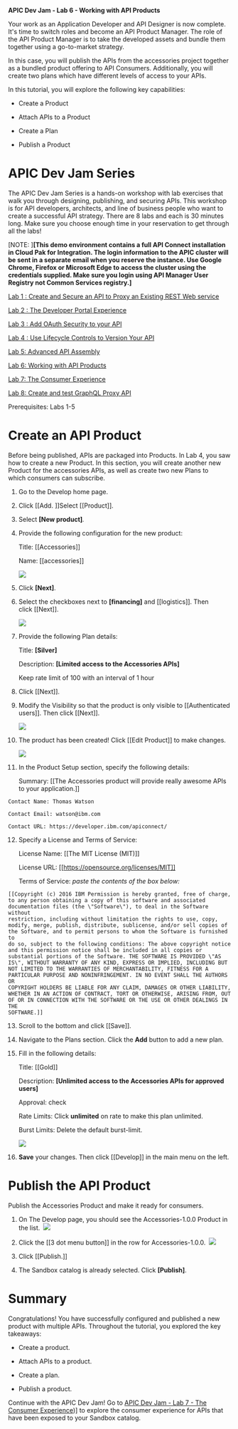 **APIC Dev Jam - Lab 6 - Working with API Products**

Your work as an Application Developer and API Designer is now complete.
It's time to switch roles and become an API Product Manager. The role
of the API Product Manager is to take the developed assets and bundle
them together using a go-to-market strategy.

In this case, you will publish the APIs from the accessories project
together as a bundled product offering to API Consumers. Additionally,
you will create two plans which have different levels of access to your
APIs.

In this tutorial, you will explore the following key capabilities:

-   Create a Product

-   Attach APIs to a Product

-   Create a Plan

-   Publish a Product

 APIC Dev Jam Series
====================================================================================================================================================================================================================================================

The APIC Dev Jam Series is a hands-on workshop with lab exercises that
walk you through designing, publishing, and securing APIs. This workshop
is for API developers, architects, and line of business people who want
to create a successful API strategy. There are 8 labs and each is 30
minutes long. Make sure you choose enough time in your reservation to
get through all the labs! 

[NOTE: ]**[This demo environment contains a
full API Connect installation in Cloud Pak for Integration. The login
information to the APIC cluster will be sent in a separate email when
you reserve the instance. Use Google Chrome, Firefox or Microsoft Edge
to access the cluster using the credentials supplied. Make sure you
login using API Manager User Registry not Common Services
registry.]**

[Lab 1 : Create and Secure an API to Proxy an Existing REST Web
service](https://github.com/ibm-cloudintegration/dte-labs/blob/master/APICv10/instructions/Lab1)

[Lab 2 : The Developer Portal
Experience](https://github.com/ibm-cloudintegration/dte-labs/blob/master/APICv10/instructions/Lab2)

[Lab 3 : Add OAuth Security to your
API](https://github.com/ibm-cloudintegration/dte-labs/blob/master/APICv10/instructions/Lab3)

[Lab 4 : Use Lifecycle Controls to Version Your
API](https://github.com/ibm-cloudintegration/dte-labs/blob/master/APICv10/instructions/Lab4)

[Lab 5: Advanced API
Assembly](https://github.com/ibm-cloudintegration/dte-labs/blob/master/APICv10/instructions/Lab5)

[Lab 6: Working with API
Products](https://github.com/ibm-cloudintegration/dte-labs/blob/master/APICv10/instructions/Lab6)

[Lab 7: The Consumer
Experience](https://github.com/ibm-cloudintegration/dte-labs/blob/master/APICv10/instructions/Lab7)

[Lab 8: Create and test GraphQL Proxy
API](https://github.com/ibm-cloudintegration/dte-labs/blob/master/APICv10/instructions/Lab8)


Prerequisites: Labs 1-5

 Create an API Product
============================================================================

Before being published, APIs are packaged into Products. In Lab 4, you
saw how to create a new Product. In this section, you will create
another new Product for the accessories APIs, as well as create two new
Plans to which consumers can subscribe.

1.  Go to the Develop home page.

2.  Click [[Add. ]]Select [[Product]].

3.  Select **[New product]***.*

4.  Provide the following configuration for the new product:

    Title: [[Accessories]]

    Name: [[accessories]]

    ![](images/tutorial_html_8a48fefa2dfaf506.png)

5.  Click **[Next]**.

6.  Select the checkboxes next
    to **[financing]** and [[logistics]].
    Then
    click [[Next]].

    ![](images/tutorial_html_b454495554d463d4.png)

7.  Provide the following Plan details:

    Title: **[Silver]**

    Description: **[Limited access to the Accessories APIs]**

    Keep rate limit of 100 with an interval of 1 hour

8.  Click [[Next]].

9.  Modify the Visibility so that the product is only visible
    to [[Authenticated
    users]].
    Then
    click [[Next]].

    ![](images/tutorial_html_21d7e02a18ac77eb.png)

10. The product has been created! Click [[Edit
    Product]] to
    make changes.

    ![](images/tutorial_html_76be1bfa7168087f.png)

11. In the Product Setup section, specify the following details:

    Summary: [[The Accessories product will provide really awesome APIs to your application.]]

```
Contact Name: Thomas Watson

Contact Email: watson@ibm.com

Contact URL: https://developer.ibm.com/apiconnect/

```
12. Specify a License and Terms of Service:

    License Name: [[The MIT License (MIT)]]

    License
    URL: [[https://opensource.org/licenses/MIT]]

    Terms of Service: *paste the contents of the box below:*
```
[[Copyright (c) 2016 IBM Permission is hereby granted, free of charge,
to any person obtaining a copy of this software and associated
documentation files (the \"Software\"), to deal in the Software without
restriction, including without limitation the rights to use, copy,
modify, merge, publish, distribute, sublicense, and/or sell copies of
the Software, and to permit persons to whom the Software is furnished to
do so, subject to the following conditions: The above copyright notice
and this permission notice shall be included in all copies or
substantial portions of the Software. THE SOFTWARE IS PROVIDED \"AS
IS\", WITHOUT WARRANTY OF ANY KIND, EXPRESS OR IMPLIED, INCLUDING BUT
NOT LIMITED TO THE WARRANTIES OF MERCHANTABILITY, FITNESS FOR A
PARTICULAR PURPOSE AND NONINFRINGEMENT. IN NO EVENT SHALL THE AUTHORS OR
COPYRIGHT HOLDERS BE LIABLE FOR ANY CLAIM, DAMAGES OR OTHER LIABILITY,
WHETHER IN AN ACTION OF CONTRACT, TORT OR OTHERWISE, ARISING FROM, OUT
OF OR IN CONNECTION WITH THE SOFTWARE OR THE USE OR OTHER DEALINGS IN
THE
SOFTWARE.]]
```
13. Scroll to the bottom and
    click [[Save]].

14. Navigate to the Plans section. Click the **Add** button to add a new
    plan.

15. Fill in the following details:

    Title: [[Gold]]

    Description: **[Unlimited access to the Accessories APIs for approved
    users]**

    Approval: check

    Rate Limits: Click **unlimited** on rate to make this plan unlimited.

    Burst Limits: Delete the default burst-limit.

    ![](images/tutorial_html_bee42885833ec65a.png)

16. **Save** your changes. Then
    click [[Develop]] in
    the main menu on the left.

 Publish the API Product
==============================================================================

Publish the Accessories Product and make it ready for consumers.

1.  On The Develop page, you should see the Accessories-1.0.0 Product in
    the list.  ![](images/tutorial_html_89ab455eda83363d.png)

2.  Click the [[3 dot menu
    button]] in
    the row for
    Accessories-1.0.0.  ![](images/tutorial_html_db68536832d13fed.png)

3.  Click [[Publish.]]

4.  The Sandbox catalog is already selected.
    Click **[Publish]**.

 Summary
==============================================================

Congratulations! You have successfully configured and published a new
product with multiple APIs. Throughout the tutorial, you explored the
key takeaways:

-   Create a product.

-   Attach APIs to a product.

-   Create a plan.

-   Publish a product.

Continue with the APIC Dev Jam! Go
to [APIC Dev Jam - Lab 7 - The Consumer Experience](https://integrationsuperhero.github.io/techcon2020/APICDevJam/Lab7))] to
explore the consumer experience for APIs that have been exposed to your Sandbox catalog.
